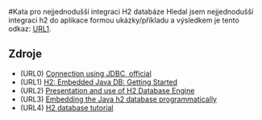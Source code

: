 #Kata pro nejjednodušší integraci H2 databáze
Hledal jsem nejjednodušší integraci h2 do aplikace formou ukázky/příkladu a výsledkem je tento odkaz: [URL1](http://www.claudiobernasconi.ch/2010/08/17/h2-embedded-java-db-getting-started/).

## Zdroje
+ (URL0) [Connection using JDBC, official](http://h2database.com/html/tutorial.html#connecting_using_jdbc)
+ (URL1) [H2: Embedded Java DB: Getting Started](http://www.claudiobernasconi.ch/2010/08/17/h2-embedded-java-db-getting-started/)
+ (URL2) [Presentation and use of H2 Database Engine](https://baptiste-wicht.com/posts/2010/08/presentation-usage-h2-database-engine.html)
+ (URL3) [Embedding the Java h2 database programmatically](http://codeblow.com/questions/embedding-the-java-h2-database-programmatically/)
+ (URL4) [H2 database tutorial](http://mastertheboss.com/jboss-server/jboss-datasource/h2-database-tutorial)